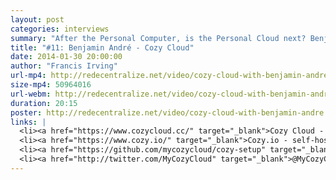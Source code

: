 ```yaml
---
layout: post
categories: interviews
summary: "After the Personal Computer, is the Personal Cloud next? Benjamin André talks about Cozy Cloud, including thoughts on business models for decentralized services."
title: "#11: Benjamin André - Cozy Cloud"
date: 2014-01-30 20:00:00
author: "Francis Irving"
url-mp4: http://redecentralize.net/video/cozy-cloud-with-benjamin-andre.mp4
size-mp4: 50964016
url-webm: http://redecentralize.net/video/cozy-cloud-with-benjamin-andre.webm
duration: 20:15
poster: http://redecentralize.net/video/cozy-cloud-with-benjamin-andre.jpg
links: |
  <li><a href="https://www.cozycloud.cc/" target="_blank">Cozy Cloud - hosted</a></li>
  <li><a href="https://www.cozy.io/" target="_blank">Cozy.io - self-host</a></li>
  <li><a href="https://github.com/mycozycloud/cozy-setup" target="_blank">Github repository</a></li>
  <li><a href="http://twitter.com/MyCozyCloud" target="_blank">@MyCozyCloud on Twitter</a></li>
---
```

